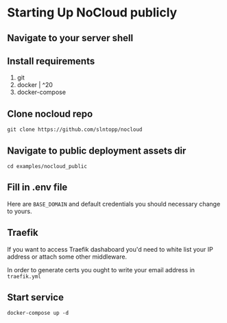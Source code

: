 # Starting Up NoCloud publicly

## Navigate to your server shell

## Install requirements

1. git
2. docker | ^20
3. docker-compose

## Clone nocloud repo

`git clone https://github.com/slntopp/nocloud`

## Navigate to public deployment assets dir

`cd examples/nocloud_public`

## Fill in .env file

Here are `BASE_DOMAIN` and default credentials you should necessary change to yours.

## Traefik

If you want to access Traefik dashaboard you'd need to white list your IP address or attach some other middleware.

In order to generate certs you ought to write your email address in `traefik.yml`

## Start service

```shell
docker-compose up -d
```
